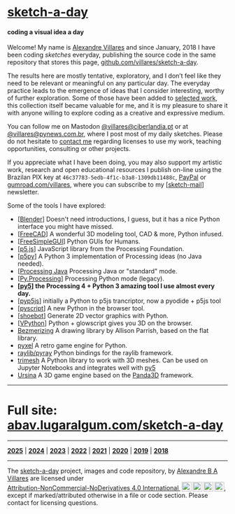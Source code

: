 # [sketch-a-day](https://abav.lugaralgum.com/sketch-a-day)

#### coding a visual idea a day

Welcome! My name is [Alexandre Villares](https://abav.lugaralgum.com) and since January, 2018 I have been coding *sketches* everyday, publishing the source code in the same repository that stores this page, [github.com/villares/sketch-a-day](https://github.com/villares/sketch-a-day). 

The results here are mostly tentative, exploratory, and I don’t feel like they need to be relevant or meaningful on any particular day. The everyday practice leads to the emergence of ideas that I consider interesting, worthy of further exploration. Some of those have been added to [selected work](https://abav.lugaralgum.com/selected-work/index-EN.html), this collection itself became valuable for me, and it is my pleasure to share it with anyone willing to explore coding as a creative and expressive medium.

You can follow me on Mastodon [@villares@ciberlandia.pt](https://ciberlandia.pt/@villares) or at <a rel="me" href="https://pynews.com.br/@villares">@villares@pynews.com.br</a>, where I post most of my daily sketches. Please do not hesitate to [contact me](http://contato.lugaralgum.com) regarding licenses to use my work, teaching opportunities, consulting or other projects.

If you appreciate what I have been doing, you may also support my artistic work, research and open educational resources I publish on-line using the Brazilan PIX key at `46c37783-5edb-4f1c-b3a8-1309db11488c`, [PayPal](https://www.paypal.com/donate/?hosted_button_id=5B4MZ78C9J724) or [gumroad.com/villares](https://gumroad.com/villares), where you can subscribe to my [[sketch-mail](https://villares.gumroad.com/l/sketch-mail)] newsletter.

Some of the tools I have explored:

- [[Blender](https://blender.org)] Doesn't need introductions, I guess, but it has a nice Python interface you might have missed.
- [[FreeCAD](https://freecadweb.org)] A wonderful 3D modeling tool, CAD & more, Python infused.
- [[FreeSimpleGUI](https://pypi.org/project/FreeSimpleGUI/)] Python GUIs for Humans.
- [[p5.js](https://p5js.org)] JavaScript library from the Processing Foundation.
- [[p5py](https://github.com/p5py/p5)] A Python 3 implementation of Processing ideas (no Java needed).
- [[Processing Java](https://processing.org]) Processing Java or "standard" mode.
- [[Py.Processing](https://villares.github.io/como-instalar-o-processing-modo-python/index-EN)] Processing Python mode (legacy).
- **[[py5](https://py5coding.org/)] the Processing 4 + Python 3 amazing tool I use almost every day.**
- [[pyp5js](https://berinhard.github.io/pyp5js/)] initially a Python to p5js trancriptor, now a pyodide + p5js tool
- [[pyscript](https://pyscript.net)] A new Python in the browser tool.
- [[shoebot](https://shoebot.github.io/shoebot/)] Generate 2D vector graphics with Python.
- [[VPython](https://vpython.org/)] Python + glowscript gives you 3D on the browser.
- [Bezmerizing](https://github.com/aparrish/bezmerizing) A drawing library by Allison Parrish, based on the flat library.
- [pyxel](https://pypi.org/project/pyxel/) A retro game engine for Python.
- [raylib/pyray](https://pypi.org/project/raylib/) Python bindings for the raylib framework.
- [trimesh](https://trimesh.org/) A Python library to work with 3D meshes. Can be used on Jupyter Notebooks and integrates well with [py5](https://p5coding.org)
- [Ursina](https://www.ursinaengine.org/) A 3D game engine based on the [Panda3D](https://www.panda3d.org/) framework.
  
---

# Full site: [abav.lugaralgum.com/sketch-a-day](https://abav.lugaralgum.com/sketch-a-day)

---

[<b>2025</b>](docs/README.md) \|  [<b>2024</b>](docs/2024.md) \| [<b>2023</b>](docs/2023.md) \| [<b>2022</b>](docs/2022.md) \| [<b>2021</b>](docs/2021.md) \| [<b>2020</b>](docs/2020.md) \| [<b>2019</b>](docs/2019.md) \| [<b>2018</b>](docs/2018.md) 

---

<p xmlns:cc="http://creativecommons.org/ns#" xmlns:dct="http://purl.org/dc/terms/">The <a property="dct:title" rel="cc:attributionURL" href="https://abav.lugaralgum.com/sketch-a-day">sketch-a-day</a> project, images and code repository, by <a rel="cc:attributionURL dct:creator" property="cc:attributionName" href="https://abav.lugaralgum.com">Alexandre B A Villares</a> are licensed under <a href="http://creativecommons.org/licenses/by-nc-nd/4.0/?ref=chooser-v1" target="_blank" rel="license noopener noreferrer" style="display:inline-block;">Attribution-NonCommercial-NoDerivatives 4.0 International <img style="height:22px!important;margin-left:3px;vertical-align:text-bottom;" src="https://github.com/villares/sketch-a-day/assets/3694604/061f1e34-5559-4468-b476-e9cdf3fcc2ed"><img style="height:22px!important;margin-left:3px;vertical-align:text-bottom;" src="https://github.com/villares/sketch-a-day/assets/3694604/8515025d-fa94-4fa4-8531-41238ba125ad"><img style="height:22px!important;margin-left:3px;vertical-align:text-bottom;" src="https://github.com/villares/sketch-a-day/assets/3694604/2917f4d1-28d7-472b-927a-d7c6cb6c9f86"><img style="height:22px!important;margin-left:3px;vertical-align:text-bottom;" src="https://github.com/villares/sketch-a-day/assets/3694604/544bcc6a-ddb2-44c7-99a6-46b6997ca8c0"></a>, except if marked/attributed otherwise in a file or code section. Please contact for licensing questions.</p>


